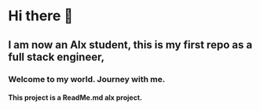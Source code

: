 # Hi there 👋
## I am now an Alx student, this is my first repo as a full stack engineer,
### Welcome to my world. Journey with me.
#### This project is a ReadMe.md alx project.
